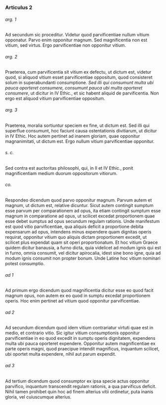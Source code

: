 ### Articulus 2

###### arg. 1
Ad secundum sic proceditur. Videtur quod parvificentiae nullum vitium opponatur. Parvo enim opponitur magnum. Sed magnificentia non est vitium, sed virtus. Ergo parvificentiae non opponitur vitium.

###### arg. 2
Praeterea, cum parvificentia sit vitium ex defectu, ut dictum est, videtur quod, si aliquod vitium esset parvificentiae oppositum, quod consisteret solum in superabundanti consumptione. *Sed illi qui consumunt multa ubi pauca oporteret consumere, consumunt pauca ubi multa oporteret consumere*, ut dicitur in IV Ethic., et sic habent aliquid de parvificentia. Non ergo est aliquod vitium parvificentiae oppositum.

###### arg. 3
Praeterea, moralia sortiuntur speciem ex fine, ut dictum est. Sed illi qui superflue consumunt, hoc faciunt causa ostentationis divitiarum, ut dicitur in IV Ethic. Hoc autem pertinet ad inanem gloriam, quae opponitur magnanimitati, ut dictum est. Ergo nullum vitium parvificentiae opponitur.

###### s. c.
Sed contra est auctoritas philosophi, qui, in II et IV Ethic., ponit magnificentiam medium duorum oppositorum vitiorum.

###### co.
Respondeo dicendum quod parvo opponitur magnum. Parvum autem et magnum, ut dictum est, relative dicuntur. Sicut autem contingit sumptum esse parvum per comparationem ad opus, ita etiam contingit sumptum esse magnum in comparatione ad opus, ut scilicet excedat proportionem quae esse debet sumptus ad opus secundum regulam rationis. Unde manifestum est quod vitio parvificentiae, qua aliquis deficit a proportione debita expensarum ad opus, intendens minus expendere quam dignitas operis requirat, opponitur vitium quo aliquis dictam proportionem excedit, ut scilicet plus expendat quam sit operi proportionatum. Et hoc vitium Graece quidem dicitur banausia, a furno dicta, quia videlicet ad modum ignis qui est in furno, omnia consumit, vel dicitur apirocalia, idest sine bono igne, quia ad modum ignis consumit non propter bonum. Unde Latine hoc vitium nominari potest consumptio.

###### ad 1
Ad primum ergo dicendum quod magnificentia dicitur esse eo quod facit magnum opus, non autem ex eo quod in sumptu excedat proportionem operis. Hoc enim pertinet ad vitium quod opponitur parvificentiae.

###### ad 2
Ad secundum dicendum quod idem vitium contrariatur virtuti quae est in medio, et contrario vitio. Sic igitur vitium consumptionis opponitur parvificentiae in eo quod excedit in sumptu operis dignitatem, expendens multa ubi pauca oporteret expendere. Opponitur autem magnificentiae ex parte operis magni, quod praecipue intendit magnificus, inquantum scilicet, ubi oportet multa expendere, nihil aut parum expendit.

###### ad 3
Ad tertium dicendum quod consumptor ex ipsa specie actus opponitur parvifico, inquantum transcendit regulam rationis, a qua parvificus deficit. Nihil tamen prohibet quin hoc ad finem alterius vitii ordinetur, puta inanis gloria, vel cuiuscumque alterius.

